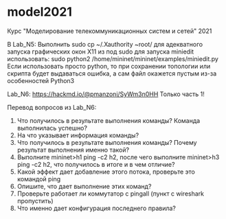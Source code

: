 # model2021
Курс "Моделирование телекоммуникационных систем и сетей" 2021


В Lab_N5:
Выполнить sudo cp ~/.Xauthority ~root/ для адекватного запуска графических окон X11 из под sudo
для запуска miniedit использовать:
sudo python2 /home/mininet/mininet/examples/miniedit.py
Если использовать просто python, то при сохранении топологии или скрипта будет выдаваться ошибка, а сам файл окажется пустым из-за особенностей Python3


Lab_N6:
https://hackmd.io/@pmanzoni/SyWm3n0HH
Только часть 1!


Перевод вопросов из Lab_N6:
1. Что получилось в результате выполнения команды? Команда выполнилась успешно?
2. На что указывает информация команды?
3. Что получилось в результате выполнения команды? Почему результат выполнения именно такой?
4. Выполните mininet>h1 ping -c2 h2, после чего выполните mininet>h3 ping -c2 h2, что получилось в итоге и в чем отличие?
5. Какой эффект дает добавление этого потока, проверьте это командой ping
6. Опишите, что дает выполнение этих команд?
7. Проверьте работает ли коммутатор с pingall (пункт с wireshark пропустить)
8. Что именно дает конфигурация последнего правила?
